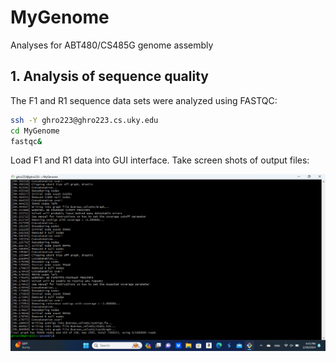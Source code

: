 # MyGenome
Analyses for ABT480/CS485G genome assembly

## 1. Analysis of sequence quality
The F1 and R1 sequence data sets were analyzed using FASTQC:
```bash
ssh -Y ghro223@ghro223.cs.uky.edu
cd MyGenome
fastqc&
```
Load F1 and R1 data into GUI interface.
Take screen shots of output files: 

![Screenshot(111).png](data/velvetgOutput.png)
